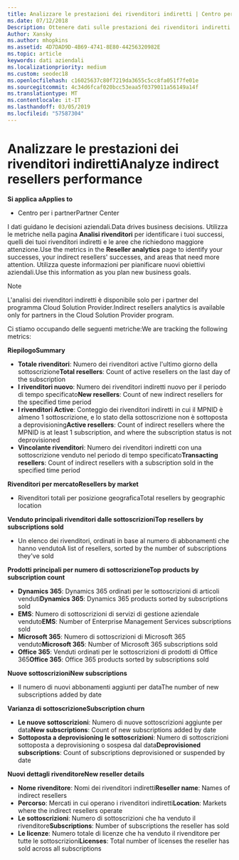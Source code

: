 ```yaml
---
title: Analizzare le prestazioni dei rivenditori indiretti | Centro per i partner
ms.date: 07/12/2018
Description: Ottenere dati sulle prestazioni dei rivenditori indiretti per identificare i successi nonché le aree che potrebbero richiedere maggiore attenzione.
Author: Xansky
ms.author: mhopkins
ms.assetid: 4D7DAD9D-4B69-4741-8E80-44256320982E
ms.topic: article
keywords: dati aziendali
ms.localizationpriority: medium
ms.custom: seodec18
ms.openlocfilehash: c16025637c80f7219da3655c5cc8fa051f7fe01e
ms.sourcegitcommit: 4c34d6fcaf020bcc53eaa5f0379011a56149a14f
ms.translationtype: MT
ms.contentlocale: it-IT
ms.lasthandoff: 03/05/2019
ms.locfileid: "57587304"
---
```

# <a name="analyze-indirect-resellers-performance"></a><span data-ttu-id="26b17-104">Analizzare le prestazioni dei rivenditori indiretti</span><span class="sxs-lookup"><span data-stu-id="26b17-104">Analyze indirect resellers performance</span></span> 

<span data-ttu-id="26b17-105">**Si applica a**</span><span class="sxs-lookup"><span data-stu-id="26b17-105">**Applies to**</span></span>
- <span data-ttu-id="26b17-106">Centro per i partner</span><span class="sxs-lookup"><span data-stu-id="26b17-106">Partner Center</span></span>

<span data-ttu-id="26b17-107">I dati guidano le decisioni aziendali.</span><span class="sxs-lookup"><span data-stu-id="26b17-107">Data drives business decisions.</span></span> <span data-ttu-id="26b17-108">Utilizza le metriche nella pagina **Analisi rivenditori** per identificare i tuoi successi, quelli dei tuoi rivenditori indiretti e le aree che richiedono maggiore attenzione.</span><span class="sxs-lookup"><span data-stu-id="26b17-108">Use the metrics in the **Reseller analytics** page to identify your successes, your indirect resellers' successes, and areas that need more attention.</span></span> <span data-ttu-id="26b17-109">Utilizza queste informazioni per pianificare nuovi obiettivi aziendali.</span><span class="sxs-lookup"><span data-stu-id="26b17-109">Use this information as you plan new business goals.</span></span>

> [!NOTE]
> <span data-ttu-id="26b17-110">L'analisi dei rivenditori indiretti è disponibile solo per i partner del programma Cloud Solution Provider.</span><span class="sxs-lookup"><span data-stu-id="26b17-110">Indirect resellers analytics is available only for partners in the Cloud Solution Provider program.</span></span>

<span data-ttu-id="26b17-111">Ci stiamo occupando delle seguenti metriche:</span><span class="sxs-lookup"><span data-stu-id="26b17-111">We are tracking the following metrics:</span></span>

<span data-ttu-id="26b17-112">**Riepilogo**</span><span class="sxs-lookup"><span data-stu-id="26b17-112">**Summary**</span></span>  
 - <span data-ttu-id="26b17-113">**Totale rivenditori**: Numero dei rivenditori active l'ultimo giorno della sottoscrizione</span><span class="sxs-lookup"><span data-stu-id="26b17-113">**Total resellers**: Count of active resellers on the last day of the subscription</span></span>  
 - <span data-ttu-id="26b17-114">**I rivenditori nuovo**: Numero dei rivenditori indiretti nuovo per il periodo di tempo specificato</span><span class="sxs-lookup"><span data-stu-id="26b17-114">**New resellers**: Count of new indirect resellers for the specified time period</span></span>  
 - <span data-ttu-id="26b17-115">**I rivenditori Active**: Conteggio dei rivenditori indiretti in cui il MPNID è almeno 1 sottoscrizione, e lo stato della sottoscrizione non è sottoposta a deprovisioning</span><span class="sxs-lookup"><span data-stu-id="26b17-115">**Active resellers**: Count of indirect resellers where the MPNID is at least 1 subscription, and where the subscription status is not deprovisioned</span></span>  
 - <span data-ttu-id="26b17-116">**Vincolante rivenditori**: Numero dei rivenditori indiretti con una sottoscrizione venduto nel periodo di tempo specificato</span><span class="sxs-lookup"><span data-stu-id="26b17-116">**Transacting resellers**: Count of indirect resellers with a subscription sold in the specified time period</span></span>  

<span data-ttu-id="26b17-117">**Rivenditori per mercato**</span><span class="sxs-lookup"><span data-stu-id="26b17-117">**Resellers by market**</span></span>  
 - <span data-ttu-id="26b17-118">Rivenditori totali per posizione geografica</span><span class="sxs-lookup"><span data-stu-id="26b17-118">Total resellers by geographic location</span></span>  

<span data-ttu-id="26b17-119">**Venduto principali rivenditori dalle sottoscrizioni**</span><span class="sxs-lookup"><span data-stu-id="26b17-119">**Top resellers by subscriptions sold**</span></span>
 - <span data-ttu-id="26b17-120">Un elenco dei rivenditori, ordinati in base al numero di abbonamenti che hanno venduto</span><span class="sxs-lookup"><span data-stu-id="26b17-120">A list of resellers, sorted by the number of subscriptions they've sold</span></span>  

<span data-ttu-id="26b17-121">**Prodotti principali per numero di sottoscrizione**</span><span class="sxs-lookup"><span data-stu-id="26b17-121">**Top products by subscription count**</span></span>  
 - <span data-ttu-id="26b17-122">**Dynamics 365**: Dynamics 365 ordinati per le sottoscrizioni di articoli venduti</span><span class="sxs-lookup"><span data-stu-id="26b17-122">**Dynamics 365**: Dynamics 365 products sorted by subscriptions sold</span></span>  
 - <span data-ttu-id="26b17-123">**EMS**: Numero di sottoscrizioni di servizi di gestione aziendale venduto</span><span class="sxs-lookup"><span data-stu-id="26b17-123">**EMS**: Number of Enterprise Management Services subscriptions sold</span></span>  
 - <span data-ttu-id="26b17-124">**Microsoft 365**: Numero di sottoscrizioni di Microsoft 365 venduto</span><span class="sxs-lookup"><span data-stu-id="26b17-124">**Microsoft 365**: Number of Microsoft 365 subscriptions sold</span></span>  
 - <span data-ttu-id="26b17-125">**Office 365**: Venduti ordinati per le sottoscrizioni di prodotti di Office 365</span><span class="sxs-lookup"><span data-stu-id="26b17-125">**Office 365**: Office 365 products sorted by subscriptions sold</span></span>  

<span data-ttu-id="26b17-126">**Nuove sottoscrizioni**</span><span class="sxs-lookup"><span data-stu-id="26b17-126">**New subscriptions**</span></span>  
 - <span data-ttu-id="26b17-127">Il numero di nuovi abbonamenti aggiunti per data</span><span class="sxs-lookup"><span data-stu-id="26b17-127">The number of new subscriptions added by date</span></span>  

<span data-ttu-id="26b17-128">**Varianza di sottoscrizione**</span><span class="sxs-lookup"><span data-stu-id="26b17-128">**Subscription churn**</span></span>  
 - <span data-ttu-id="26b17-129">**Le nuove sottoscrizioni**: Numero di nuove sottoscrizioni aggiunte per data</span><span class="sxs-lookup"><span data-stu-id="26b17-129">**New subscriptions**: Count of new subscriptions added by date</span></span>  
 - <span data-ttu-id="26b17-130">**Sottoposta a deprovisioning le sottoscrizioni**: Numero di sottoscrizioni sottoposta a deprovisioning o sospesa dal data</span><span class="sxs-lookup"><span data-stu-id="26b17-130">**Deprovisioned subscriptions**: Count of subscriptions deprovisioned or suspended by date</span></span>  

<span data-ttu-id="26b17-131">**Nuovi dettagli rivenditore**</span><span class="sxs-lookup"><span data-stu-id="26b17-131">**New reseller details**</span></span>  
 - <span data-ttu-id="26b17-132">**Nome rivenditore**: Nomi dei rivenditori indiretti</span><span class="sxs-lookup"><span data-stu-id="26b17-132">**Reseller name**: Names of indirect resellers</span></span>  
 - <span data-ttu-id="26b17-133">**Percorso**: Mercati in cui operano i rivenditori indiretti</span><span class="sxs-lookup"><span data-stu-id="26b17-133">**Location**: Markets where the indirect resellers operate</span></span>  
 - <span data-ttu-id="26b17-134">**Le sottoscrizioni**: Numero di sottoscrizioni che ha venduto il rivenditore</span><span class="sxs-lookup"><span data-stu-id="26b17-134">**Subscriptions**: Number of subscriptions the reseller has sold</span></span>  
 - <span data-ttu-id="26b17-135">**Le licenze**: Numero totale di licenze che ha venduto il rivenditore per tutte le sottoscrizioni</span><span class="sxs-lookup"><span data-stu-id="26b17-135">**Licenses**: Total number of licenses the reseller has sold across all subscriptions</span></span>  
  
  